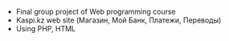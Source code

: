 - Final group project of Web programming course
- Kaspi.kz web site (Магазин, Мой Банк, Платежи, Переводы)
- Using PHP, HTML
